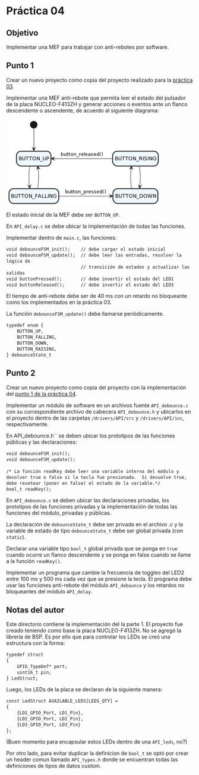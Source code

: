 # Práctica 04

## Objetivo
Implementar una MEF para trabajar con anti-rebotes por software. 

## Punto 1
Crear un nuevo proyecto como copia del proyecto realizado para la [práctica 03](https://github.com/lmsoria/cese-pdm-workspace/tree/main/practica-03).

Implementar una MEF anti-rebote que permita leer el estado del pulsador de la placa NUCLEO-F413ZH y generar acciones o eventos ante un flanco descendente o ascendente, de acuerdo al siguiente diagrama:

![Debounce FSM](resources/debounce_fsm.png "Debounce FSM")

El estado inicial de la MEF debe ser `BUTTON_UP`.

En `API_delay.c` se debe ubicar la implementación de todas las funciones.

Implementar dentro de `main.c`, las funciones:

```
void debounceFSM_init();    // debe cargar el estado inicial
void debounceFSM_update();	// debe leer las entradas, resolver la lógica de
                            // transición de estados y actualizar las salidas
void buttonPressed();       // debe invertir el estado del LED1
void buttonReleased();      // debe invertir el estado del LED3 
```

El tiempo de anti-rebote debe ser de 40 ms con un retardo no bloqueante como los implementados en la práctica 03.

La función `debounceFSM_update()` debe llamarse periódicamente.

```
typedef enum {
    BUTTON_UP,
    BUTTON_FALLING,
    BUTTON_DOWN,
    BUTTON_RAISING,
} debounceState_t
```

## Punto 2
Crear un nuevo proyecto como copia del proyecto con la implementación del [punto 1 de la práctica 04](https://github.com/lmsoria/cese-pdm-workspace/tree/main/practica-04-parte-1).

Implementar un módulo de software en un archivos fuente `API_debounce.c` con su correspondiente archivo de cabecera `API_debounce.h` y ubicarlos en el proyecto dentro de  las carpetas `/drivers/API/src` y `/drivers/API/inc`, respectivamente.

En API_debounce.h`` se deben ubicar los prototipos de las funciones públicas y las declaraciones:
```
void debounceFSM_init();
void debounceFSM_update();

/* La función readKey debe leer una variable interna del módulo y devolver true o false si la tecla fue presionada.  Si devuelve true, debe resetear (poner en false) el estado de la variable.*/
bool_t readKey();

```

En `API_debounce.c` se deben ubicar las declaraciones privadas, los prototipos de las funciones privadas y la implementación de todas las funciones del módulo, privadas y públicas.

La declaración de `debounceState_t` debe ser privada en el archivo .c y la variable de estado de tipo `debounceState_t` debe ser global privada (con `static`).

Declarar una variable tipo `bool_t` global privada que se ponga en `true` cuando ocurre un flanco descendente y se ponga en false cuando se llame a la función `readKey()`.

Implementar un programa que cambie la frecuencia de toggleo del LED2 entre 100 ms y 500 ms cada vez que se presione la tecla. El programa debe usar las funciones anti-rebote del módulo `API_debounce` y los retardos no bloqueantes del módulo `API_delay`.

## Notas del autor
Este directorio contiene la implementación del la parte 1. El proyecto fue creado teniendo como base la placa NUCLEO-F413ZH. No se agregó la librería de BSP. Es por ello que para controlar los LEDs se creó una estructura con la forma:
```
typedef struct
{
    GPIO_TypeDef* port;
    uint16_t pin;
} LedStruct;
```
Luego, los LEDs de la placa se declaran de la siguiente manera:
```
const LedStruct AVAILABLE_LEDS[LEDS_QTY] =
{
    {LD1_GPIO_Port, LD1_Pin},
    {LD2_GPIO_Port, LD2_Pin},
    {LD3_GPIO_Port, LD3_Pin}
};
```

(Buen momento para encapsular estos LEDs dentro de una `API_leds`, no?)

Por otro lado, para evitar duplicar la definicion de `bool_t` se optó por crear un header comun llamado `API_types.h` donde se encuentran todas las definiciones de tipos de datos custom.